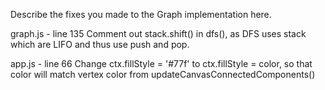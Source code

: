 Describe the fixes you made to the Graph implementation here.

graph.js - line 135
Comment out stack.shift() in dfs(), as DFS uses stack which are LIFO and thus use push and pop.

app.js - line 66
Change ctx.fillStyle = '#77f' to ctx.fillStyle = color, so that color will match vertex color from updateCanvasConnectedComponents()

